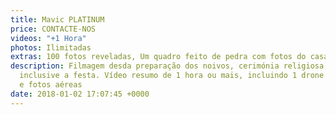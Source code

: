 ```yaml
---
title: Mavic PLATINUM
price: CONTACTE-NOS
videos: "+1 Hora"
photos: Ilimitadas
extras: 100 fotos reveladas, Um quadro feito de pedra com fotos do casal
description: Filmagem desda preparação dos noivos, cerimónia religiosa, cartório,
  inclusive a festa. Vídeo resumo de 1 hora ou mais, incluindo 1 drone para filmagens
  e fotos aéreas
date: 2018-01-02 17:07:45 +0000
---
```

